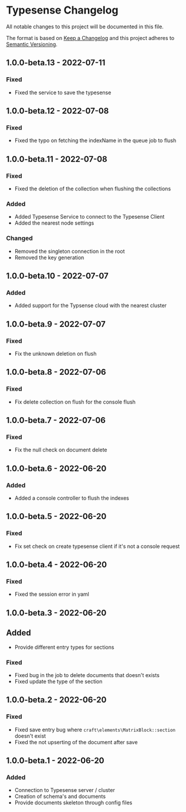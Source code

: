 # Typesense Changelog

All notable changes to this project will be documented in this file.

The format is based on [Keep a Changelog](http://keepachangelog.com/) and this project adheres to [Semantic Versioning](http://semver.org/).

## 1.0.0-beta.13 - 2022-07-11
### Fixed
- Fixed the service to save the typesense

## 1.0.0-beta.12 - 2022-07-08
### Fixed
- Fixed the typo on fetching the indexName in the queue job to flush

## 1.0.0-beta.11 - 2022-07-08
### Fixed
- Fixed the deletion of the collection when flushing the collections

### Added
- Added Typesense Service to connect to the Typesense Client
- Added the nearest node settings

### Changed
- Removed the singleton connection in the root
- Removed the key generation

## 1.0.0-beta.10 - 2022-07-07
### Added
- Added support for the Typsense cloud with the nearest cluster

## 1.0.0-beta.9 - 2022-07-07
### Fixed
- Fix the unknown deletion on flush

## 1.0.0-beta.8 - 2022-07-06
### Fixed
- Fix delete collection on flush for the console flush

## 1.0.0-beta.7 - 2022-07-06
### Fixed
- Fix the null check on document delete

## 1.0.0-beta.6 - 2022-06-20
### Added
- Added a console controller to flush the indexes

## 1.0.0-beta.5 - 2022-06-20
### Fixed
- Fix set check on create typesense client if it's not a console request

## 1.0.0-beta.4 - 2022-06-20
### Fixed
- Fixed the session error in yaml

## 1.0.0-beta.3 - 2022-06-20
## Added
- Provide different entry types for sections

### Fixed
- Fixed bug in the job to delete documents that doesn't exists
- Fixed update the type of the section

## 1.0.0-beta.2 - 2022-06-20
### Fixed
- Fixed save entry bug where `craft\elements\MatrixBlock::section` doesn't exist
- Fixed the not upserting of the document after save

## 1.0.0-beta.1 - 2022-06-20
### Added
- Connection to Typesense server / cluster
- Creation of schema's and documents
- Provide documents skeleton through config files
